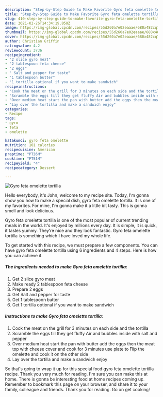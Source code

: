 ```yaml
---
description: "Step-by-Step Guide to Make Favorite Gyro feta omelette tortilla"
title: "Step-by-Step Guide to Make Favorite Gyro feta omelette tortilla"
slug: 410-step-by-step-guide-to-make-favorite-gyro-feta-omelette-tortilla
date: 2021-02-26T14:34:19.858Z
image: https://img-global.cpcdn.com/recipes/55d260a7e02eaaae/680x482cq70/gyro-feta-omelette-tortilla-recipe-main-photo.jpg
thumbnail: https://img-global.cpcdn.com/recipes/55d260a7e02eaaae/680x482cq70/gyro-feta-omelette-tortilla-recipe-main-photo.jpg
cover: https://img-global.cpcdn.com/recipes/55d260a7e02eaaae/680x482cq70/gyro-feta-omelette-tortilla-recipe-main-photo.jpg
author: Christian Griffin
ratingvalue: 4.2
reviewcount: 3736
recipeingredient:
- "2 slice gyro meat"
- "2 tablespoon feta cheese"
- "2 eggs"
- " Salt and pepper for taste"
- "1 tablespoon butter"
- "1 tortilla optional if you want to make sandwich"
recipeinstructions:
- "Cook the meat on the grill for 3 minutes on each side and the tortilla"
- "Scramble the eggs till they get fluffy Air and bubbles inside with salt and pepper"
- "Over medium heat start the pan with butter add the eggs then the meat top with cheese cover and cook for 3 minutes use plate to Flip the omelette and cook it on the other side"
- "Lay over the tortilla and make a sandwich enjoy"
categories:
- Recipe
tags:
- gyro
- feta
- omelette

katakunci: gyro feta omelette 
nutrition: 101 calories
recipecuisine: American
preptime: "PT26M"
cooktime: "PT51M"
recipeyield: "4"
recipecategory: Dessert

---
```



![Gyro feta omelette tortilla](https://img-global.cpcdn.com/recipes/55d260a7e02eaaae/680x482cq70/gyro-feta-omelette-tortilla-recipe-main-photo.jpg)

Hello everybody, it's John, welcome to my recipe site. Today, I'm gonna show you how to make a special dish, gyro feta omelette tortilla. It is one of my favorites. For mine, I'm gonna make it a little bit tasty. This is gonna smell and look delicious.



Gyro feta omelette tortilla is one of the most popular of current trending meals in the world. It's enjoyed by millions every day. It is simple, it is quick, it tastes yummy. They're nice and they look fantastic. Gyro feta omelette tortilla is something which I have loved my whole life.


To get started with this recipe, we must prepare a few components. You can have gyro feta omelette tortilla using 6 ingredients and 4 steps. Here is how you can achieve it.

<!--inarticleads1-->

##### The ingredients needed to make Gyro feta omelette tortilla:

1. Get 2 slice gyro meat
1. Make ready 2 tablespoon feta cheese
1. Prepare 2 eggs
1. Get  Salt and pepper for taste
1. Get 1 tablespoon butter
1. Get 1 tortilla optional if you want to make sandwich




<!--inarticleads2-->

##### Instructions to make Gyro feta omelette tortilla:

1. Cook the meat on the grill for 3 minutes on each side and the tortilla
1. Scramble the eggs till they get fluffy Air and bubbles inside with salt and pepper
1. Over medium heat start the pan with butter add the eggs then the meat top with cheese cover and cook for 3 minutes use plate to Flip the omelette and cook it on the other side
1. Lay over the tortilla and make a sandwich enjoy




So that's going to wrap it up for this special food gyro feta omelette tortilla recipe. Thank you very much for reading. I'm sure you can make this at home. There is gonna be interesting food at home recipes coming up. Remember to bookmark this page on your browser, and share it to your family, colleague and friends. Thank you for reading. Go on get cooking!
